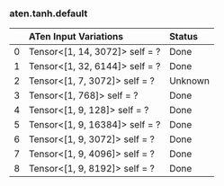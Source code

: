 ### aten.tanh.default
|    | ATen Input Variations          | Status   |
|---:|:-------------------------------|:---------|
|  0 | Tensor<[1, 14, 3072]> self = ? | Done     |
|  1 | Tensor<[1, 32, 6144]> self = ? | Done     |
|  2 | Tensor<[1, 7, 3072]> self = ?  | Unknown  |
|  3 | Tensor<[1, 768]> self = ?      | Done     |
|  4 | Tensor<[1, 9, 128]> self = ?   | Done     |
|  5 | Tensor<[1, 9, 16384]> self = ? | Done     |
|  6 | Tensor<[1, 9, 3072]> self = ?  | Done     |
|  7 | Tensor<[1, 9, 4096]> self = ?  | Done     |
|  8 | Tensor<[1, 9, 8192]> self = ?  | Done     |

